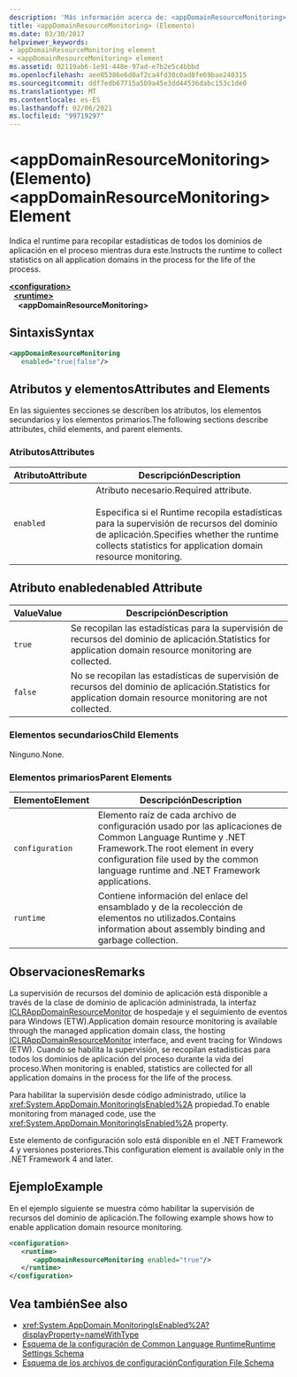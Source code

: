 ```yaml
---
description: 'Más información acerca de: <appDomainResourceMonitoring> elemento'
title: <appDomainResourceMonitoring> (Elemento)
ms.date: 03/30/2017
helpviewer_keywords:
- appDomainResourceMonitoring element
- <appDomainResourceMonitoring> element
ms.assetid: 02119ab6-1e91-448e-97ad-e7b2e5c4bbbd
ms.openlocfilehash: aee85386e6d0af2ca4fd30c0ad8fe69bae240315
ms.sourcegitcommit: ddf7edb67715a5b9a45e3dd44536dabc153c1de0
ms.translationtype: MT
ms.contentlocale: es-ES
ms.lasthandoff: 02/06/2021
ms.locfileid: "99719297"
---
```

# <a name="appdomainresourcemonitoring-element"></a><span data-ttu-id="de21d-103">\<appDomainResourceMonitoring> (Elemento)</span><span class="sxs-lookup"><span data-stu-id="de21d-103">\<appDomainResourceMonitoring> Element</span></span>

<span data-ttu-id="de21d-104">Indica el runtime para recopilar estadísticas de todos los dominios de aplicación en el proceso mientras dura este.</span><span class="sxs-lookup"><span data-stu-id="de21d-104">Instructs the runtime to collect statistics on all application domains in the process for the life of the process.</span></span>  
  
[**\<configuration>**](../configuration-element.md)\
&nbsp;&nbsp;[**\<runtime>**](runtime-element.md)\
&nbsp;&nbsp;&nbsp;&nbsp;**\<appDomainResourceMonitoring>**  
  
## <a name="syntax"></a><span data-ttu-id="de21d-105">Sintaxis</span><span class="sxs-lookup"><span data-stu-id="de21d-105">Syntax</span></span>  
  
```xml  
<appDomainResourceMonitoring
   enabled="true|false"/>  
```  
  
## <a name="attributes-and-elements"></a><span data-ttu-id="de21d-106">Atributos y elementos</span><span class="sxs-lookup"><span data-stu-id="de21d-106">Attributes and Elements</span></span>  

 <span data-ttu-id="de21d-107">En las siguientes secciones se describen los atributos, los elementos secundarios y los elementos primarios.</span><span class="sxs-lookup"><span data-stu-id="de21d-107">The following sections describe attributes, child elements, and parent elements.</span></span>  
  
### <a name="attributes"></a><span data-ttu-id="de21d-108">Atributos</span><span class="sxs-lookup"><span data-stu-id="de21d-108">Attributes</span></span>  
  
|<span data-ttu-id="de21d-109">Atributo</span><span class="sxs-lookup"><span data-stu-id="de21d-109">Attribute</span></span>|<span data-ttu-id="de21d-110">Descripción</span><span class="sxs-lookup"><span data-stu-id="de21d-110">Description</span></span>|  
|---------------|-----------------|  
|`enabled`|<span data-ttu-id="de21d-111">Atributo necesario.</span><span class="sxs-lookup"><span data-stu-id="de21d-111">Required attribute.</span></span><br /><br /> <span data-ttu-id="de21d-112">Especifica si el Runtime recopila estadísticas para la supervisión de recursos del dominio de aplicación.</span><span class="sxs-lookup"><span data-stu-id="de21d-112">Specifies whether the runtime collects statistics for application domain resource monitoring.</span></span>|  
  
## <a name="enabled-attribute"></a><span data-ttu-id="de21d-113">Atributo enabled</span><span class="sxs-lookup"><span data-stu-id="de21d-113">enabled Attribute</span></span>  
  
|<span data-ttu-id="de21d-114">Value</span><span class="sxs-lookup"><span data-stu-id="de21d-114">Value</span></span>|<span data-ttu-id="de21d-115">Descripción</span><span class="sxs-lookup"><span data-stu-id="de21d-115">Description</span></span>|  
|-----------|-----------------|  
|`true`|<span data-ttu-id="de21d-116">Se recopilan las estadísticas para la supervisión de recursos del dominio de aplicación.</span><span class="sxs-lookup"><span data-stu-id="de21d-116">Statistics for application domain resource monitoring are collected.</span></span>|  
|`false`|<span data-ttu-id="de21d-117">No se recopilan las estadísticas de supervisión de recursos del dominio de aplicación.</span><span class="sxs-lookup"><span data-stu-id="de21d-117">Statistics for application domain resource monitoring are not collected.</span></span>|  
  
### <a name="child-elements"></a><span data-ttu-id="de21d-118">Elementos secundarios</span><span class="sxs-lookup"><span data-stu-id="de21d-118">Child Elements</span></span>  

 <span data-ttu-id="de21d-119">Ninguno.</span><span class="sxs-lookup"><span data-stu-id="de21d-119">None.</span></span>  
  
### <a name="parent-elements"></a><span data-ttu-id="de21d-120">Elementos primarios</span><span class="sxs-lookup"><span data-stu-id="de21d-120">Parent Elements</span></span>  
  
|<span data-ttu-id="de21d-121">Elemento</span><span class="sxs-lookup"><span data-stu-id="de21d-121">Element</span></span>|<span data-ttu-id="de21d-122">Descripción</span><span class="sxs-lookup"><span data-stu-id="de21d-122">Description</span></span>|  
|-------------|-----------------|  
|`configuration`|<span data-ttu-id="de21d-123">Elemento raíz de cada archivo de configuración usado por las aplicaciones de Common Language Runtime y .NET Framework.</span><span class="sxs-lookup"><span data-stu-id="de21d-123">The root element in every configuration file used by the common language runtime and .NET Framework applications.</span></span>|  
|`runtime`|<span data-ttu-id="de21d-124">Contiene información del enlace del ensamblado y de la recolección de elementos no utilizados.</span><span class="sxs-lookup"><span data-stu-id="de21d-124">Contains information about assembly binding and garbage collection.</span></span>|  
  
## <a name="remarks"></a><span data-ttu-id="de21d-125">Observaciones</span><span class="sxs-lookup"><span data-stu-id="de21d-125">Remarks</span></span>  

 <span data-ttu-id="de21d-126">La supervisión de recursos del dominio de aplicación está disponible a través de la clase de dominio de aplicación administrada, la interfaz [ICLRAppDomainResourceMonitor](../../../unmanaged-api/hosting/iclrappdomainresourcemonitor-interface.md) de hospedaje y el seguimiento de eventos para Windows (ETW).</span><span class="sxs-lookup"><span data-stu-id="de21d-126">Application domain resource monitoring is available through the managed application domain class, the hosting [ICLRAppDomainResourceMonitor](../../../unmanaged-api/hosting/iclrappdomainresourcemonitor-interface.md) interface, and event tracing for Windows (ETW).</span></span> <span data-ttu-id="de21d-127">Cuando se habilita la supervisión, se recopilan estadísticas para todos los dominios de aplicación del proceso durante la vida del proceso.</span><span class="sxs-lookup"><span data-stu-id="de21d-127">When monitoring is enabled, statistics are collected for all application domains in the process for the life of the process.</span></span>  
  
 <span data-ttu-id="de21d-128">Para habilitar la supervisión desde código administrado, utilice la <xref:System.AppDomain.MonitoringIsEnabled%2A> propiedad.</span><span class="sxs-lookup"><span data-stu-id="de21d-128">To enable monitoring from managed code, use the <xref:System.AppDomain.MonitoringIsEnabled%2A> property.</span></span>  
  
 <span data-ttu-id="de21d-129">Este elemento de configuración solo está disponible en el .NET Framework 4 y versiones posteriores.</span><span class="sxs-lookup"><span data-stu-id="de21d-129">This configuration element is available only in the .NET Framework 4 and later.</span></span>  
  
## <a name="example"></a><span data-ttu-id="de21d-130">Ejemplo</span><span class="sxs-lookup"><span data-stu-id="de21d-130">Example</span></span>  

 <span data-ttu-id="de21d-131">En el ejemplo siguiente se muestra cómo habilitar la supervisión de recursos del dominio de aplicación.</span><span class="sxs-lookup"><span data-stu-id="de21d-131">The following example shows how to enable application domain resource monitoring.</span></span>  
  
```xml  
<configuration>  
   <runtime>  
      <appDomainResourceMonitoring enabled="true"/>  
   </runtime>  
</configuration>  
```  
  
## <a name="see-also"></a><span data-ttu-id="de21d-132">Vea también</span><span class="sxs-lookup"><span data-stu-id="de21d-132">See also</span></span>

- <xref:System.AppDomain.MonitoringIsEnabled%2A?displayProperty=nameWithType>
- [<span data-ttu-id="de21d-133">Esquema de la configuración de Common Language Runtime</span><span class="sxs-lookup"><span data-stu-id="de21d-133">Runtime Settings Schema</span></span>](index.md)
- [<span data-ttu-id="de21d-134">Esquema de los archivos de configuración</span><span class="sxs-lookup"><span data-stu-id="de21d-134">Configuration File Schema</span></span>](../index.md)
